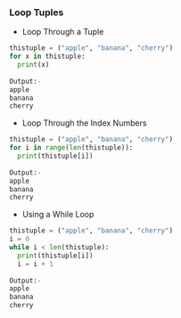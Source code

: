 ###  Loop Tuples
* Loop Through a Tuple 
```python
thistuple = ("apple", "banana", "cherry")
for x in thistuple:
  print(x)
  
Output:- 
apple
banana
cherry
```
* Loop Through the Index Numbers
```python
thistuple = ("apple", "banana", "cherry")
for i in range(len(thistuple)):
  print(thistuple[i])
  
Output:-
apple
banana
cherry
```
*  Using a While Loop
```python
thistuple = ("apple", "banana", "cherry")
i = 0
while i < len(thistuple):
  print(thistuple[i])
  i = i + 1
  
Output:- 
apple
banana
cherry
```